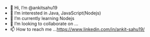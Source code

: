 - 👋 Hi, I’m @ankitsahu19
- 👀 I’m interested in Java, JavaScript(Nodejs)
- 🌱 I’m currently learning Nodejs  
- 💞️ I’m looking to collaborate on ...
- 📫 How to reach me ...https://www.linkedin.com/in/ankit-sahu19/

<!---
ankitsahu19/ankitsahu19 is a ✨ special ✨ repository because its `README.md` (this file) appears on your GitHub profile.
You can click the Preview link to take a look at your changes.
--->
